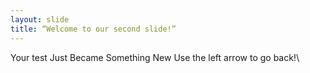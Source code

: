 ```yaml
---
layout: slide
title: “Welcome to our second slide!”
---
```

Your test Just Became Something New
Use the left arrow to go back!\
